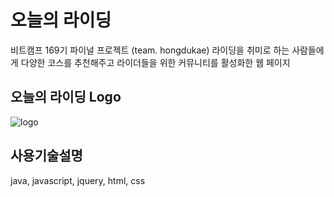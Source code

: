 # 오늘의 라이딩
비트캠프 169기 파이널 프로젝트 (team. hongdukae)
라이딩을 취미로 하는 사람들에게 다양한 코스를 추천해주고 라이더들을 위한 커뮤니티를 활성화한 웹 페이지

## 오늘의 라이딩 Logo
![logo](https://user-images.githubusercontent.com/69250105/102057557-6d1f0080-3e31-11eb-8c15-9faf74fad800.png)

## 사용기술설명
java, javascript, jquery, html, css

